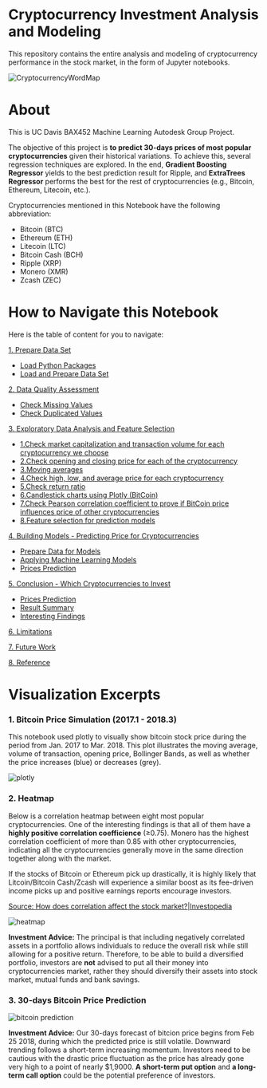 # **Cryptocurrency Investment Analysis and Modeling**


This repository contains the entire analysis and modeling of cryptocurrency performance in the stock market, in the form of Jupyter notebooks.



![CryptocurrencyWordMap](https://user-images.githubusercontent.com/31974451/37195011-e684cb46-2325-11e8-994e-bf411f1c97fe.jpg)

# **About**

This is UC Davis BAX452 Machine Learning Autodesk Group Project.

The objective of this project is **to predict 30-days prices of most popular cryptocurrencies** given their historical variations. To achieve this, several regression techniques are explored. In the end, **Gradient Boosting Regressor** yields to the best prediction result for Ripple, and **ExtraTrees Regressor** performs the best for the rest of cryptocurrencies (e.g., Bitcoin, Ethereum, Litecoin, etc.).


Cryptocurrencies mentioned in this Notebook have the following abbreviation:
- Bitcoin (BTC)
- Ethereum (ETH)
- Litecoin (LTC)
- Bitcoin Cash (BCH)
- Ripple (XRP)
- Monero (XMR)
- Zcash (ZEC)


# **How to Navigate this Notebook**

Here is the table of content for you to navigate:

<a id="0"></a>
[1. Prepare Data Set](#1)
 - [Load Python Packages](#1-1)
 - [Load and Prepare Data Set](#1-2)

[2. Data Quality Assessment](#2)
 - [Check Missing Values](#2-1)
 - [Check Duplicated Values](#2-2)

[3. Exploratory Data Analysis and Feature Selection](#3)
 - [1.Check market capitalization and transaction volume for each cryptocurrency we choose](#3-1)
 - [2.Check opening and closing price for each of the cryptocurrency](#3-2)
 - [3.Moving averages](#3-3)
 - [4.Check high, low, and average price for each cryptocurrency](#3-4)
 - [5.Check return ratio](#3-5)
 - [6.Candlestick charts using Plotly (BitCoin)](#3-6)
 - [7.Check Pearson correlation coefficient to prove if BitCoin price influences price of other cryptocurrencies](#3-7)
 - [8.Feature selection for prediction models](#3-8)

[4. Building Models - Predicting Price for Cryptocurrencies](#4)
 - [Prepare Data for Models](#4-1)
 - [Applying Machine Learning Models](#4-2)
 - [Prices Prediction](#4-3)

[5. Conclusion - Which Cryptocurrencies to Invest](#5)
 - [Prices Prediction](#5-1)
 - [Result Summary](#5-2)
 - [Interesting Findings](#5-3)

[6. Limitations](#6)

[7. Future Work](#7)

[8. Reference](#8)


# **Visualization Excerpts**

### 1. Bitcoin Price Simulation (2017.1 - 2018.3)
This notebook used plotly to visually show bitcoin stock price during the period from Jan. 2017 to Mar. 2018. This plot illustrates the moving average, volume of transaction, opening price, Bollinger Bands, as well as whether the price increases (blue) or decreases (grey).

![plotly](https://user-images.githubusercontent.com/31974451/37195543-21878f06-2328-11e8-9d24-68d488b85e9d.png)

### 2. Heatmap

Below is a correlation heatmap between eight most popular cryptocurrencies. One of the interesting findings is that all of them have a **highly positive correlation coefficience** (≥0.75). Monero has the highest correlation coefficient of more than 0.85 with other cryptocurrencies, indicating all the cryptocurrencies  generally move in the same direction together along with the market.

If the stocks of Bitcoin or Ethereum pick up drastically, it is highly likely that Litcoin/Bitcoin Cash/Zcash will experience a similar boost as its fee-driven income picks up and positive earnings reports encourage investors.

[Source: How does correlation affect the stock market?|Investopedia](https://www.investopedia.com/ask/answers/021716/how-does-correlation-affect-stock-market.asp#ixzz59EdIHIh9)


![heatmap](https://user-images.githubusercontent.com/31974451/37195336-3f9ac86a-2327-11e8-8a67-09031834d063.png)

**Investment Advice:** The principal is that including negatively correlated assets in a portfolio allows individuals to reduce the overall risk while still allowing for a positive return. Therefore, to be able to build a diversified portfolio, investors are **not** advised to put all their money into cryptocurrencies market, rather they should diversify their assets into stock market, mutual funds and bank savings.




### 3. 30-days Bitcoin Price Prediction

![bitcoin prediction](https://user-images.githubusercontent.com/31974451/37195307-20924fce-2327-11e8-9027-98f854448a93.png)

**Investment Advice:**
Our 30-days forecast of bitcion price begins from Feb 25 2018, during which the predicted price is still volatile. Downward trending follows a short-term increasing momentum. Investors need to be cautious with the drastic price fluctuation as the price has already gone very high to a point of nearly $1,9000. **A short-term put option** and **a long-term call option** could be the potential preference of investors.
